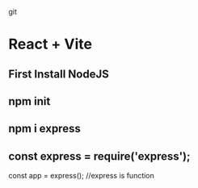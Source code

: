 git

# React + Vite

## First Install NodeJS

## npm init

## npm i express

## const express = require('express');

const app = express();
//express is function
